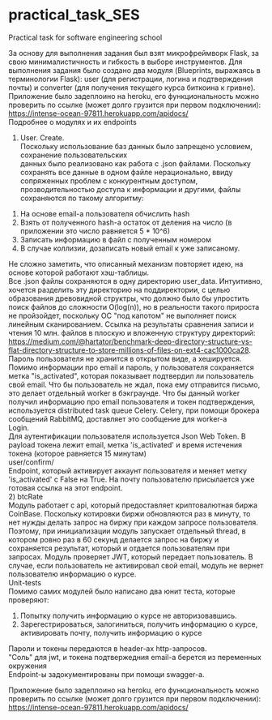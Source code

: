 # practical_task_SES
Practical task for software engineering school 

За основу для выполнения задания был взят микрофреймворк Flask, за свою минималистичность и 
гибкость в выборе инструментов. Для выполнения задания было создано два модуля (Blueprints, 
выражаясь в терминологии Flask): user (для регистрации, логина и подтверждения почты) и 
converter (для получения текущего курса биткоина к гривне).  
Приложение было задеплоино на heroku, его функциональность можно проверить по ссылке (может долго грузится при первом подключении): https://intense-ocean-97811.herokuapp.com/apidocs/  
Подробнее о модулях и их endpoints
1) User. 
Create.  
Поскольку использование баз данных было запрещено условием, сохранение пользовательских  
данных было реализовано как работа с .json файлами. Поскольку сохранять все данные в одном файле нерационально, ввиду сопряженных проблем с конкурентным доступом, прозводительностью доступа к информации и другими, файлы сохраняются по такому алгоритму:  
1. На основе email-а пользователя обчислить hash  
2. Взять от полученного hash-a остаток от деления на число (в приложении это число равняется 5 * 10^6)  
3. Записать информацию в файл с полученным номером  
4. В случае коллизии, дозаписать новый email к уже записаному.  
  
Не сложно заметить, что описанный механизм повторяет идею, на основе которой работают хэш-таблицы.  
Все .json файлы сохраняются в одну директорию user_data. Интуитивно, хочется разделить эту директорию на поддиректории, с целью образования древовидной структры, что должно было бы упростить поиск файлов до сложности O(log(n)), но в реальности такого прироста не пройзойдет, поскольку ОС "под капотом" не выполняет поиск линейным сканированием. Ссылка на результаты сравнения записи и чтения 10 млн. файлов в плоскую и вложенную структуру директорий: https://medium.com/@hartator/benchmark-deep-directory-structure-vs-flat-directory-structure-to-store-millions-of-files-on-ext4-cac1000ca28.   
Пароль пользователя не хранится в открытом виде, а хешируется. Помимо информации про email и пароль, у пользователя сохраняется метка "is_activated", которая показывает подтвердил ли пользователь свой email. Что бы пользователь не ждал, пока ему отправится письмо, это делает отдельный worker в бэкграунде. Что бы данный worker получил информацию про email пользователя и токен подтверждения, используется distributed task queue Celery. Celery, при помощи брокера сообщений RabbitMQ, доставляет это сообщение для worker-a  
Login.  
Для аутентификации пользователя используется Json Web Token. В payload токена лежит email, метка 'is_activated' и время истечения токена (которое равняется 15 минутам)  
 	user/confirm/<token>  
 Endpoint, который активирует аккаунт пользователя и меняет метку 'is_activated' с False на True. На почту пользователю присылается уже готовая ссылка на этот endpoint.  
2) btcRate  
	Модуль работает с api, который предоставляет криптовалютная биржа CoinBase. Поскольку котировки биржи обновляются раз в минуту, то нет нужды делать запрос на биржу при каждом запросе пользователя. Поэтому, при инициализации модуль запускает отдельный thread, в котором ровно раз в 60 секунд делается запрос на биржу и сохраняется результат, который и отдается пользователям при запросах. Модуль проверяет JWT, который передает пользователь. В случае, если пользователь не активировал свой email, модуль не вернет пользователю информацию о курсе.  
Unit-tests  
Помимо самих модулей было написано два юнит теста, которые проверяют:  
1. Попытку получить информацию о курсе не авторизовавшись.  
2. Зарегестрироваться, залогиниться, получить информацию о курсе, активировать почту, получить информацию о курсе  

Пароли и токены передаются в header-ах http-запросов.  
"Соль" для jwt, и токена подтвержедния email-a берется из переменных окружения  
Endpoint-ы задокументированы при помощи swagger-a.  

Приложение было задеплоино на heroku, его функциональность можно проверить по ссылке (может долго грузится при первом подключении):
https://intense-ocean-97811.herokuapp.com/apidocs/
